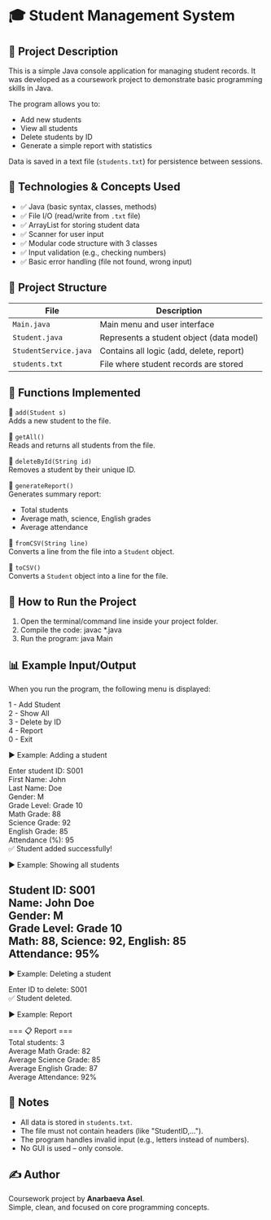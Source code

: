 # 🎓 Student Management System

## 📌 Project Description

This is a simple Java console application for managing student records. It was developed as a coursework project to demonstrate basic programming skills in Java.

The program allows you to:
- Add new students
- View all students
- Delete students by ID
- Generate a simple report with statistics

Data is saved in a text file (`students.txt`) for persistence between sessions.

## 🧠 Technologies & Concepts Used

- ✅ Java (basic syntax, classes, methods)
- ✅ File I/O (read/write from `.txt` file)
- ✅ ArrayList for storing student data
- ✅ Scanner for user input
- ✅ Modular code structure with 3 classes
- ✅ Input validation (e.g., checking numbers)
- ✅ Basic error handling (file not found, wrong input)

## 🧱 Project Structure

| File               | Description                                 |
|--------------------|---------------------------------------------|
| `Main.java`        | Main menu and user interface                |
| `Student.java`     | Represents a student object (data model)    |
| `StudentService.java` | Contains all logic (add, delete, report) |
| `students.txt`     | File where student records are stored       |

## 🧾 Functions Implemented

🔹 `add(Student s)`  
Adds a new student to the file.

🔹 `getAll()`  
Reads and returns all students from the file.

🔹 `deleteById(String id)`  
Removes a student by their unique ID.

🔹 `generateReport()`  
Generates summary report:
- Total students
- Average math, science, English grades
- Average attendance

🔹 `fromCSV(String line)`  
Converts a line from the file into a `Student` object.

🔹 `toCSV()`  
Converts a `Student` object into a line for the file.

## 🚀 How to Run the Project

1. Open the terminal/command line inside your project folder.
2. Compile the code:
   javac *.java
3. Run the program:
   java Main

## 📊 Example Input/Output

When you run the program, the following menu is displayed:

1 - Add Student  
2 - Show All  
3 - Delete by ID  
4 - Report  
0 - Exit

▶ Example: Adding a student

Enter student ID: S001  
First Name: John  
Last Name: Doe  
Gender: M  
Grade Level: Grade 10  
Math Grade: 88  
Science Grade: 92  
English Grade: 85  
Attendance (%): 95  
✅ Student added successfully!

▶ Example: Showing all students

Student ID: S001  
Name: John Doe  
Gender: M  
Grade Level: Grade 10  
Math: 88, Science: 92, English: 85  
Attendance: 95%  
-------------------------

▶ Example: Deleting a student

Enter ID to delete: S001  
✅ Student deleted.

▶ Example: Report

=== 📋 Report ===  
Total students: 3  
Average Math Grade: 82  
Average Science Grade: 85  
Average English Grade: 87  
Average Attendance: 92%

## 📌 Notes

- All data is stored in `students.txt`.
- The file must not contain headers (like "StudentID,...").
- The program handles invalid input (e.g., letters instead of numbers).
- No GUI is used – only console.

## ✍️ Author

Coursework project by **Anarbaeva Asel**.  
Simple, clean, and focused on core programming concepts.



